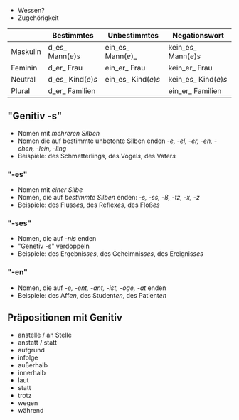 - Wessen?
- Zugehörigkeit


|          | Bestimmtes         | Unbestimmtes         | Negationswort         |
| -------- | ------------------ | -------------------- | --------------------- |
| Maskulin | d_es_ Mann(_e_)_s_ | ein_es_ Mann(_e_)_   | kein_es_ Mann(_e_)_s_ |
| Feminin  | d_er_ Frau         | ein_er_ Frau         | kein_er_ Frau         |
| Neutral  | d_es_ Kind(_e_)_s_ | ein_es_ Kind(_e_)_s_ | kein_es_ Kind(_e_)_s_ |
| Plural   | d_er_ Familien     |                      | ein_er_ Familien      |

## "Genitiv -s"
- Nomen mit _mehreren Silben_
- Nomen die auf bestimmte unbetonte Silben enden *-e, -el, -er, -en, -chen, -lein, -ling*
- Beispiele: des Schmetterling*s*, des Vogel*s*, des Vater*s*

### "-es"
- Nomen mit *einer Silbe*
- Nomen, die auf *bestimmte Silben* enden: *-s, -ss, -ß, -tz, -x, -z*
- Beispiele: des Fluss*es*, des Reflex*es*, des Floß*es*

### "-ses"
- Nomen, die auf *-nis* enden
- "Genetiv -s" verdoppeln
- Beispiele: des Ergebnis*ses*, des Geheimnis*ses*, des Ereignis*ses*

### "-en"
- Nomen, die auf *-e, -ent, -ant, -ist, -oge, -at* enden
- Beispiele: des Aff*en*, des Student*en*, des Patient*en*

## Präpositionen mit Genitiv
- anstelle / an Stelle
- anstatt / statt
- aufgrund
- infolge
- außerhalb
- innerhalb
- laut
- statt
- trotz
- wegen
- während
